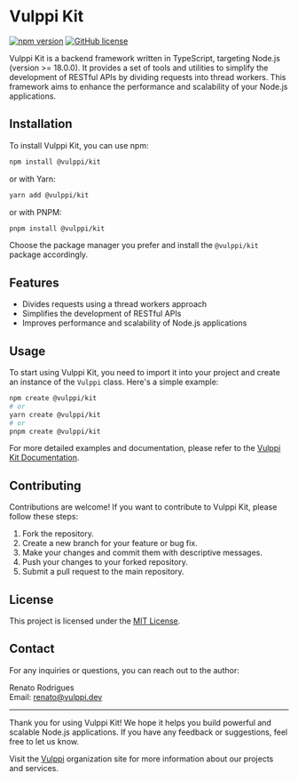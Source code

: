 # Vulppi Kit

[![npm version](https://badge.fury.io/js/%40vulppi%2Fkit.svg)](https://www.npmjs.com/package/@vulppi/kit)
[![GitHub license](https://img.shields.io/github/license/vulppi-dev/kit.svg)](https://github.com/vulppi-dev/kit/blob/main/LICENSE)

Vulppi Kit is a backend framework written in TypeScript, targeting Node.js (version >= 18.0.0). It provides a set of tools and utilities to simplify the development of RESTful APIs by dividing requests into thread workers. This framework aims to enhance the performance and scalability of your Node.js applications.

## Installation

To install Vulppi Kit, you can use npm:

```bash
npm install @vulppi/kit
```

or with Yarn:

```bash
yarn add @vulppi/kit
```

or with PNPM:

```bash
pnpm install @vulppi/kit
```

Choose the package manager you prefer and install the `@vulppi/kit` package accordingly.

## Features

- Divides requests using a thread workers approach
- Simplifies the development of RESTful APIs
- Improves performance and scalability of Node.js applications

## Usage

To start using Vulppi Kit, you need to import it into your project and create an instance of the `Vulppi` class. Here's a simple example:

```bash
npm create @vulppi/kit
# or
yarn create @vulppi/kit
# or
pnpm create @vulppi/kit
```

For more detailed examples and documentation, please refer to the [Vulppi Kit Documentation](https://github.com/vulppi-dev/kit).

## Contributing

Contributions are welcome! If you want to contribute to Vulppi Kit, please follow these steps:

1. Fork the repository.
2. Create a new branch for your feature or bug fix.
3. Make your changes and commit them with descriptive messages.
4. Push your changes to your forked repository.
5. Submit a pull request to the main repository.

## License

This project is licensed under the [MIT License](https://github.com/vulppi-dev/kit/blob/main/LICENSE).

## Contact

For any inquiries or questions, you can reach out to the author:

Renato Rodrigues  
Email: renato@vulppi.dev

---

Thank you for using Vulppi Kit! We hope it helps you build powerful and scalable Node.js applications. If you have any feedback or suggestions, feel free to let us know.

Visit the [Vulppi](https://vulppi.dev) organization site for more information about our projects and services.
